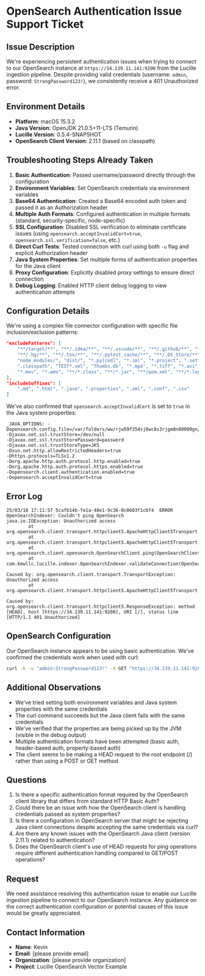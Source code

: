 # OpenSearch Authentication Issue Support Ticket

## Issue Description
We're experiencing persistent authentication issues when trying to connect to our OpenSearch instance at `https://34.139.11.141:9200` from the Lucille ingestion pipeline. Despite providing valid credentials (username: `admin`, password: `StrongPassword123!`), we consistently receive a 401 Unauthorized error.

## Environment Details
- **Platform**: macOS 15.3.2
- **Java Version**: OpenJDK 21.0.5+11-LTS (Temurin)
- **Lucille Version**: 0.5.4-SNAPSHOT
- **OpenSearch Client Version**: 2.11.1 (based on classpath)

## Troubleshooting Steps Already Taken
1. **Basic Authentication**: Passed username/password directly through the configuration
2. **Environment Variables**: Set OpenSearch credentials via environment variables
3. **Base64 Authentication**: Created a Base64 encoded auth token and passed it as an Authorization header
4. **Multiple Auth Formats**: Configured authentication in multiple formats (standard, security-specific, node-specific)
5. **SSL Configuration**: Disabled SSL verification to eliminate certificate issues (using `opensearch.acceptInvalidCert=true`, `opensearch.ssl.verification=false`, etc.)
6. **Direct Curl Tests**: Tested connection with curl using both `-u` flag and explicit Authorization header
7. **Java System Properties**: Set multiple forms of authentication properties for the Java client
8. **Proxy Configuration**: Explicitly disabled proxy settings to ensure direct connection
9. **Debug Logging**: Enabled HTTP client debug logging to view authentication attempts

## Configuration Details
We're using a complex file connector configuration with specific file inclusion/exclusion patterns:

```json
"excludePatterns": [
    "**/target/**", "**/.idea/**", "**/.vscode/**", "**/.github/**", "**/.svn/**", 
    "**/.hg/**", "**/.tox/**", "**/.pytest_cache/**", "**/.DS_Store/**", 
    "node_modules/", "dist/", "*.py[cod]", "*.iml", "*.project", ".settings", 
    ".classpath", "TEST*.xml", "Thumbs.db", "*.mp4", "*.tiff", "*.avi", "*.flv", 
    "*.mov", "*.wmv", "**/*.class", "**/*.jar", "**/pom.xml", "**/*.log", "**/test/**/*"
],
"includeSuffixes": [
    ".md", ".html", ".java", ".properties", ".xml", ".conf", ".csv"
]
```

We've also confirmed that `opensearch.acceptInvalidCert` is set to `true` in the Java system properties:

```
_JAVA_OPTIONS: -Dopensearch.config.file=/var/folders/ww/rjw59f354sj8wc8s3rjgm8n80000gn/T/tmp.XXMZf19wNj
-Djavax.net.ssl.trustStore=/dev/null
-Djavax.net.ssl.trustStorePassword=password
-Djavax.net.ssl.trustStoreType=JKS
-Dsun.net.http.allowRestrictedHeaders=true
-Dhttps.protocols=TLSv1.2
-Dorg.apache.http.auth.protocol.http.enabled=true
-Dorg.apache.http.auth.protocol.https.enabled=true
-Dopensearch.client.authentication.enabled=true
-Dopensearch.acceptInvalidCert=true
```

## Error Log
```
25/03/18 17:11:57 5cafb14b-fe1a-48e1-9c36-0c0603f1c6f4  ERROR OpenSearchIndexer: Couldn't ping OpenSearch 
java.io.IOException: Unauthorized access
        at org.opensearch.client.transport.httpclient5.ApacheHttpClient5Transport.extractAndWrapCause(ApacheHttpClient5Transport.java:1150)
        at org.opensearch.client.transport.httpclient5.ApacheHttpClient5Transport.performRequest(ApacheHttpClient5Transport.java:158)
        at org.opensearch.client.opensearch.OpenSearchClient.ping(OpenSearchClient.java:1083)
        at com.kmwllc.lucille.indexer.OpenSearchIndexer.validateConnection(OpenSearchIndexer.java:86)

Caused by: org.opensearch.client.transport.TransportException: Unauthorized access
        at org.opensearch.client.transport.httpclient5.ApacheHttpClient5Transport.prepareResponse(ApacheHttpClient5Transport.java:499)
        
Caused by: org.opensearch.client.transport.httpclient5.ResponseException: method [HEAD], host [https://34.139.11.141:9200], URI [/], status line [HTTP/1.1 401 Unauthorized]
```

## OpenSearch Configuration
Our OpenSearch instance appears to be using basic authentication. We've confirmed the credentials work when used with curl:
```bash
curl -k -u "admin:StrongPassword123!" -X GET "https://34.139.11.141:9200"
```

## Additional Observations
- We've tried setting both environment variables and Java system properties with the same credentials
- The curl command succeeds but the Java client fails with the same credentials
- We've verified that the properties are being picked up by the JVM (visible in the debug output)
- Multiple authentication formats have been attempted (basic auth, header-based auth, property-based auth)
- The client seems to be making a HEAD request to the root endpoint (/) rather than using a POST or GET method

## Questions
1. Is there a specific authentication format required by the OpenSearch client library that differs from standard HTTP Basic Auth?
2. Could there be an issue with how the OpenSearch client is handling credentials passed as system properties?
3. Is there a configuration in OpenSearch server that might be rejecting Java client connections despite accepting the same credentials via curl?
4. Are there any known issues with the OpenSearch Java client (version 2.11.1) related to authentication?
5. Does the OpenSearch client's use of HEAD requests for ping operations require different authentication handling compared to GET/POST operations?

## Request
We need assistance resolving this authentication issue to enable our Lucille ingestion pipeline to connect to our OpenSearch instance. Any guidance on the correct authentication configuration or potential causes of this issue would be greatly appreciated.

## Contact Information
- **Name**: Kevin
- **Email**: [please provide email]
- **Organization**: [please provide organization]
- **Project**: Lucille OpenSearch Vector Example
